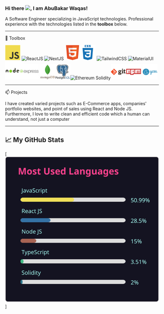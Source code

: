 ### Hi there <img src="https://raw.githubusercontent.com/MartinHeinz/MartinHeinz/master/wave.gif" width="30px">, I am AbuBakar Waqas!

A Software Engineer specializing in JavaScript technologies. Professional experience with the technologies listed in the **toolbox** below.

---
🧰 Toolbox


<img src="https://github.com/devicons/devicon/blob/master/icons/javascript/javascript-original.svg" alt="JavaScript" width="50" height="50"/> <img src="https://cdn.worldvectorlogo.com/logos/react-1.svg" alt="ReactJS" width="50" height="50"/> <img src="https://cdn.worldvectorlogo.com/logos/next-js.svg" alt="NextJS" width="50" height="50"/> <img src="https://github.com/devicons/devicon/blob/master/icons/html5/html5-original.svg" alt="HTML" width="50" height="50"/><img src="https://github.com/devicons/devicon/blob/master/icons/css3/css3-plain-wordmark.svg" alt="CSS" width="50" height="50"/>  <img src="https://cdn.worldvectorlogo.com/logos/tailwindcss.svg" alt="TailwindCSS" width="50" height="50"/> <img src="https://cdn.worldvectorlogo.com/logos/material-ui-1.svg" alt="MaterialUI" width="50" height="50"/> <img src="https://github.com/devicons/devicon/blob/master/icons/nodejs/nodejs-original-wordmark.svg" alt="NodeJS" width="60" height="60"/><img src="https://github.com/devicons/devicon/blob/master/icons/express/express-original-wordmark.svg" alt="ExpressJS" width="50" height="50"/> <img src="https://github.com/devicons/devicon/blob/master/icons/mongodb/mongodb-original-wordmark.svg" alt="MongoDB" width="50" height="50"/><img src="https://github.com/devicons/devicon/blob/master/icons/postgresql/postgresql-original-wordmark.svg" alt="PostgreSQL" width="50" height="50"/><img src="https://cdn.worldvectorlogo.com/logos/ethereum-icon-purple.svg" alt="Ethereum Solidity" width="50" height="50"/><img src="https://github.com/devicons/devicon/blob/master/icons/git/git-original-wordmark.svg" alt="Git" width="50" height="50"/><img src="https://github.com/devicons/devicon/blob/master/icons/npm/npm-original-wordmark.svg" alt="npm" width="50" height="50"/> <img src="https://github.com/devicons/devicon/blob/master/icons/yarn/yarn-original-wordmark.svg" alt="yarn" width="50" height="50"/> 

---
📫 Projects

I have created varied projects such as E-Commerce apps, companies' portfolio websites, and point of sales using React and Node JS. Furthermore,
I love to write clean and efficient code which a human can understand,  not just a computer 

---


## &#x1f4c8; My GitHub Stats

[![Top Langs](https://github.com/abubakarwaqas33/abubakarwaqas33/blob/main/icons/mystats.svg)]

<!--
**abubakarwaqas33/abubakarwaqas33** is a ✨ _special_ ✨ repository because its `README.md` (this file) appears on your GitHub profile.

Here are some ideas to get you started:

- 🔭 I’m currently working on ...
- 🌱 I’m currently learning ...
- 👯 I’m looking to collaborate on ...
- 🤔 I’m looking for help with ...
- 💬 Ask me about ...
- 📫 How to reach me: ...
- 😄 Pronouns: ...
- ⚡ Fun fact: ...
-->
